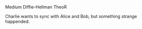 Medium Diffie-Hellman TheoR

Charlie wants to sync with Alice and Bob, but something strange happended.
